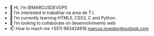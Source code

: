- 👋 Hi, I’m @MARCUSDEVOPS
- 👀 I’m interested in  trabalhar na área de T.I.
- 🌱 I’m currently learning  HTML5, CSS3, C and Python.
- 💞️ I’m looking to collaborate on  desenvolvimento web
- 📫 How to reach me +5511 983424618 marcus.investor@outlook.com

<!---
MARCUSDEVOPS/MARCUSDEVOPS is a ✨ special ✨ repository because its `README.md` (this file) appears on your GitHub profile.
You can click the Preview link to take a look at your changes.
--->
